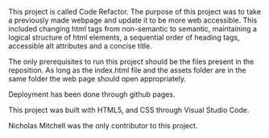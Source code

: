 This project is called Code Refactor. The purpose of this project was to take a previously made webpage and update it to be more web accessible. This included changing html tags from non-semantic to semantic, maintaining a logical structure of html elements, a sequential order of heading tags, accessible alt attributes and a concise title. 

The only prerequisites to run this project should be the files present in the reposition. As long as the index.html file and the assets folder are in the same folder the web page should open appropriately.

Deployment has been done through github pages.

This project was built with HTML5, and CSS through Visual Studio Code.

Nicholas Mitchell was the only contributor to this project.